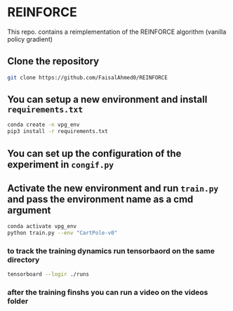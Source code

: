 # REINFORCE
This repo. contains a reimplementation of the REINFORCE algorithm (vanilla policy gradient)<br/>


## Clone the repository

```bash
git clone https://github.com/FaisalAhmed0/REINFORCE
```

## You can setup a new environment and install `requirements.txt`

```bash
conda create -n vpg_env 
pip3 install -r requirements.txt 
```

## You can set up the configuration of the experiment in `congif.py`

## Activate the new environment and run `train.py` and pass the environment name as a cmd argument

```bash
conda activate vpg_env
python train.py --env "CartPole-v0"
```

### to track the training dynamics run tensorbaord on the same directory
```bash
tensorboard --logir ./runs
```
### after the training finshs you can run a video on the videos folder

